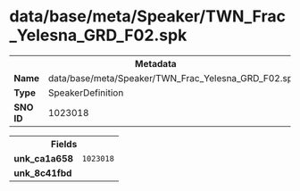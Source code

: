 <h1>data/base/meta/Speaker/TWN_Frac_Yelesna_GRD_F02.spk</h1><table><tr><th colspan="100%">Metadata</th></tr><tr><td><b>Name</b></td><td>data/base/meta/Speaker/TWN_Frac_Yelesna_GRD_F02.spk</td></tr><tr><td><b>Type</b></td><td>SpeakerDefinition</td></tr><tr><td><b>SNO ID</b></td><td>1023018</td></tr></table>

<table><tr><th colspan="100%">Fields</th></tr><tr><td><b>unk_ca1a658</b></td><td><code>1023018</code></td></tr><tr><td><b>unk_8c41fbd</b></td><td></td></tr></table>

